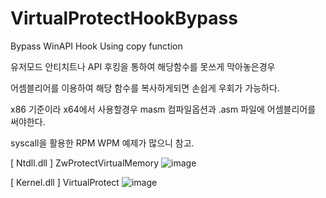 # VirtualProtectHookBypass

Bypass WinAPI Hook Using copy function

유저모드 안티치트나 API 후킹을 통하여 해당함수를 못쓰게 막아놓은경우

어셈블리어를 이용하여 해당 함수를 복사하게되면 손쉽게 우회가 가능하다.

x86 기준이라 x64에서 사용할경우 masm 컴파일옵션과 .asm 파일에 어셈블리어를 써야한다.

syscall을 활용한 RPM WPM 예제가 많으니 참고.

[ Ntdll.dll ] ZwProtectVirtualMemory
![image](https://user-images.githubusercontent.com/13113619/119382779-788a2800-bcfd-11eb-84a9-832bf0563d51.png)

[ Kernel.dll ] VirtualProtect
![image](https://user-images.githubusercontent.com/13113619/119382654-4bd61080-bcfd-11eb-8e4f-b0577b203271.png)

